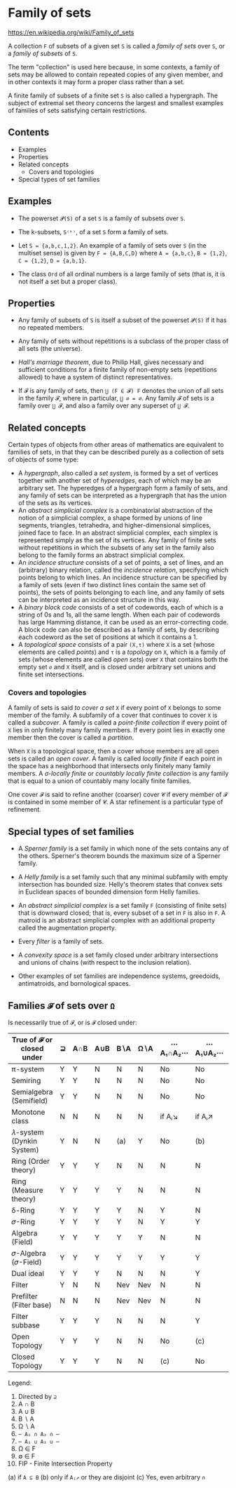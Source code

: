 # Family of sets

https://en.wikipedia.org/wiki/Family_of_sets

A collection `F` of subsets of a given set `S` is called a *family of sets* over `S`, or a *family of subsets* of `S`.

The term "collection" is used here because, in some contexts, a family of sets may be allowed to contain repeated copies of any given member, and in other contexts it may form a proper class rather than a set.

A finite family of subsets of a finite set `S` is also called a hypergraph. The subject of extremal set theory concerns the largest and smallest examples of families of sets satisfying certain restrictions.


## Contents

- Examples
- Properties
- Related concepts
  - Covers and topologies
- Special types of set families

## Examples

* The powerset `𝓟(S)` of a set `S` is a family of subsets over `S`.

* The k-subsets, `S⁽ᵏ⁾`, of a set `S` form a family of sets. 

* Let `S = {a,b,c,1,2}`. An example of a family of sets over `S` (in the multiset sense) is given by `F = {A,B,C,D}` where `A = {a,b,c}`, `B = {1,2}`, `C = {1,2}`, `D = {a,b,1}`.

* The class `Ord` of all ordinal numbers is a large family of sets (that is, it is not itself a set but a proper class).

## Properties

* Any family of subsets of `S` is itself a subset of the powerset `𝓟(S)` if it has no repeated members.

* Any family of sets without repetitions is a subclass of the proper class of all sets (the universe).

* *Hall's marriage theorem*, due to Philip Hall, gives necessary and sufficient conditions for a finite family of non-empty sets (repetitions allowed) to have a system of distinct representatives.

* If `𝓕` is any family of sets, then `⋃ (F ∈ 𝓕) F` denotes the union of all sets in the family `𝓕`, where in particular, `⋃ ∅ = ∅`. Any family `𝓕` of sets is a family over `⋃ 𝓕`, and also a family over any superset of `⋃ 𝓕`.

## Related concepts

Certain types of objects from other areas of mathematics are equivalent to families of sets, in that they can be described purely as a collection of sets of objects of some type:

* A *hypergraph*, also called a *set system*, is formed by a set of vertices together with another set of *hyperedges*, each of which may be an arbitrary set. The hyperedges of a hypergraph form a family of sets, and any family of sets can be interpreted as a hypergraph that has the union of the sets as its vertices.
* An *abstract simplicial complex* is a combinatorial abstraction of the notion of a simplicial complex, a shape formed by unions of line segments, triangles, tetrahedra, and higher-dimensional simplices, joined face to face. In an abstract simplicial complex, each simplex is represented simply as the set of its vertices. Any family of finite sets without repetitions in which the subsets of any set in the family also belong to the family forms an abstract simplicial complex.
* An *incidence structure* consists of a set of points, a set of lines, and an (arbitrary) binary relation, called the *incidence relation*, specifying which points belong to which lines. An incidence structure can be specified by a family of sets (even if two distinct lines contain the same set of points), the sets of points belonging to each line, and any family of sets can be interpreted as an incidence structure in this way.
* A *binary block code* consists of a set of codewords, each of which is a string of 0s and 1s, all the same length. When each pair of codewords has large Hamming distance, it can be used as an error-correcting code. A block code can also be described as a family of sets, by describing each codeword as the set of positions at which it contains a 1.
* A *topological space* consists of a pair `(X,τ)` where `X` is a set (whose elements are called *points*) and `τ` is a *topology* on `X`, which is a family of sets (whose elements are called *open sets*) over `X` that contains both the empty set `∅` and `X` itself, and is closed under arbitrary set unions and finite set intersections.

### Covers and topologies

A family of sets is said *to cover a set* `X` if every point of `X` belongs to some member of the family. A subfamily of a cover that continues to cover `X` is called a *subcover*. A family is called a *point-finite collection* if every point of `X` lies in only finitely many family members. If every point lies in exactly one member then the cover is called a *partition*.

When `X` is a topological space, then a cover whose members are all open sets is called an *open cover*. A family is called *locally finite* if each point in the space has a neighborhood that intersects only finitely many family members. A *σ-locally finite* or *countably locally finite collection* is any family that is equal to a union of countably many locally finite families.

One cover `𝓕` is said to refine another (coarser) cover `𝓒` if every member of `𝓕` is contained in some member of `𝓒`. A star refinement is a particular type of refinement.

## Special types of set families

* A *Sperner family* is a set family in which none of the sets contains any of the others. Sperner's theorem bounds the maximum size of a Sperner family.

* A *Helly family* is a set family such that any minimal subfamily with empty intersection has bounded size. Helly's theorem states that convex sets in Euclidean spaces of bounded dimension form Helly families.

* An *abstract simplicial complex* is a set family `F` (consisting of finite sets) that is downward closed; that is, every subset of a set in `F` is also in `F`. A matroid is an abstract simplicial complex with an additional property called the augmentation property.

* Every *filter* is a family of sets.

* A *convexity space* is a set family closed under arbitrary intersections and unions of chains (with respect to the inclusion relation).

* Other examples of set families are independence systems, greedoids, antimatroids, and bornological spaces.

## Families `𝓕` of sets over `Ω`

Is necessarily true of `𝓕`, or is `𝓕` closed under:

True of 𝓕 or closed under | ⊇ |A∩B|A∪B|B∖A|Ω∖A|⋯A₁∩A₂⋯|⋯A₁∪A₂⋯|Ω∈F|∅∈F| FIP
--------------------------|---|---|---|---|---|--------|--------|---|---|------
π-system                  | Y | Y | N | N | N | No     | No     | N | N | No
Semiring                  | Y | Y | N | N | N | No     | No     | N | Y | Never
Semialgebra (Semifield)   | Y | Y | N | N | N | No     | No     | N | Y |Never
Monotone class            | N | N | N | N | N | if Aᵢ↘ | if Aᵢ↗ | N | N | No
𝜆-system (Dynkin System)  | Y | N | N |(a)| Y | No     | (b)    | Y | Y | Never
Ring (Order theory)       | Y | Y | Y | N | N | N      | N      | N | N | N
Ring (Measure theory)     | Y | Y | Y | Y | N | N      | N      | N | Y | Never
δ-Ring                    | Y | Y | Y | Y | N | Y      | N      | N | Y | Never
𝜎-Ring                    | Y | Y | Y | Y | N | Y      | Y      | N | Y | Never
Algebra (Field)           | Y | Y | Y | Y | Y | N      | N      | Y | Y | Never
𝜎-Algebra (𝜎-Field)       | Y | Y | Y | Y | Y | Y      | Y      | Y | Y | Never
Dual ideal                | Y | Y | Y | N | N | N      | Y      | Y | N | No
Filter                    | Y | N | N |Nev|Nev| N      | N      | N |∅∉F| Yes
Prefilter (Filter base)   | N | N | N |Nev|Nev| N      | N      | N |∅∉F| Yes
Filter subbase            | Y | Y | Y | N | N | N      | Y      | Y |Y  | Never
Open Topology             | Y | Y | Y | N | N | No     | (c)    | Y |Y  | Never
Closed Topology           | Y | Y | Y | N | N | (c)    | No     | Y |Y  | Never



Legend:
1. Directed by `⊇`
2. A ∩ B
3. A ∪ B
4. B ∖ A
5. Ω ∖ A
6. `⋯ A₁ ∩ A₂ ∩ ⋯`
7. `⋯ A₁ ∪ A₂ ∪ ⋯`
8. Ω ∈ F
9. ∅ ∈ F
10. FIP - Finite Intersection Property

(a) if `A ⊆ B`
(b) only if `Aᵢ↗` or they are disjoint
(c) Yes, even arbitrary `∩`
